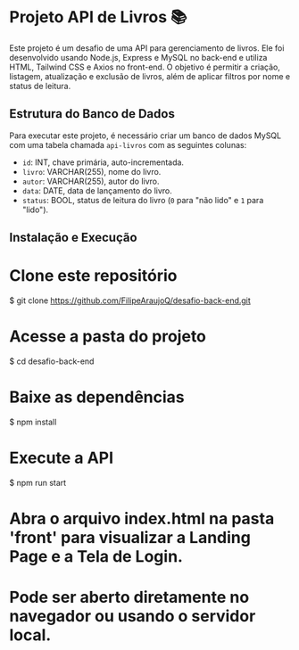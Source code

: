 # Projeto API de Livros 📚

Este projeto é um desafio de uma API para gerenciamento de livros. Ele foi desenvolvido usando Node.js, Express e MySQL no back-end e utiliza HTML, Tailwind CSS e Axios no front-end. O objetivo é permitir a criação, listagem, atualização e exclusão de livros, além de aplicar filtros por nome e status de leitura.

## Estrutura do Banco de Dados

Para executar este projeto, é necessário criar um banco de dados MySQL com uma tabela chamada `api-livros` com as seguintes colunas:

- `id`: INT, chave primária, auto-incrementada.
- `livro`: VARCHAR(255), nome do livro.
- `autor`: VARCHAR(255), autor do livro.
- `data`: DATE, data de lançamento do livro.
- `status`: BOOL, status de leitura do livro (`0` para "não lido" e `1` para "lido").

## Instalação e Execução
# Clone este repositório
$ git clone https://github.com/FilipeAraujoQ/desafio-back-end.git

# Acesse a pasta do projeto
$ cd desafio-back-end

# Baixe as dependências
$ npm install

# Execute a API
$ npm run start

# Abra o arquivo index.html na pasta 'front' para visualizar a Landing Page e a Tela de Login.
# Pode ser aberto diretamente no navegador ou usando o servidor local.


